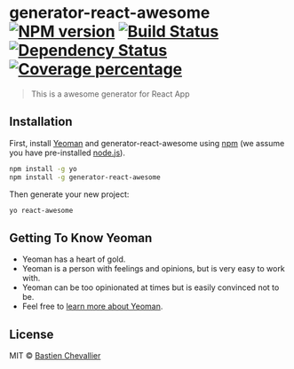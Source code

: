 # generator-react-awesome [![NPM version][npm-image]][npm-url] [![Build Status][travis-image]][travis-url] [![Dependency Status][daviddm-image]][daviddm-url] [![Coverage percentage][coveralls-image]][coveralls-url]
> This is a awesome generator for React App

## Installation

First, install [Yeoman](http://yeoman.io) and generator-react-awesome using [npm](https://www.npmjs.com/) (we assume you have pre-installed [node.js](https://nodejs.org/)).

```bash
npm install -g yo
npm install -g generator-react-awesome
```

Then generate your new project:

```bash
yo react-awesome
```

## Getting To Know Yeoman

 * Yeoman has a heart of gold.
 * Yeoman is a person with feelings and opinions, but is very easy to work with.
 * Yeoman can be too opinionated at times but is easily convinced not to be.
 * Feel free to [learn more about Yeoman](http://yeoman.io/).

## License

MIT © [Bastien Chevallier](https://github.com/Bastorx)


[npm-image]: https://badge.fury.io/js/generator-react-awesome.svg
[npm-url]: https://npmjs.org/package/generator-react-awesome
[travis-image]: https://travis-ci.org/Bastorx/generator-react-awesome.svg?branch=master
[travis-url]: https://travis-ci.org/Bastorx/generator-react-awesome
[daviddm-image]: https://david-dm.org/Bastorx/generator-react-awesome.svg?theme=shields.io
[daviddm-url]: https://david-dm.org/Bastorx/generator-react-awesome
[coveralls-image]: https://coveralls.io/repos/Bastorx/generator-react-awesome/badge.svg
[coveralls-url]: https://coveralls.io/r/Bastorx/generator-react-awesome
